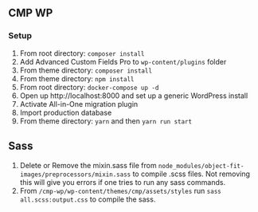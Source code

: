 ## CMP WP

### Setup

1. From root directory: `composer install`
1. Add Advanced Custom Fields Pro to `wp-content/plugins` folder
1. From theme directory: `composer install`
1. From theme directory: `npm install`
1. From root directory: `docker-compose up -d`
1. Open up http://localhost:8000 and set up a generic WordPress install
1. Activate All-in-One migration plugin
1. Import production database
1. From theme directory: `yarn` and then `yarn run start`

## Sass

1. Delete or Remove the mixin.sass file from `node_modules/object-fit-images/preprocessors/mixin.sass` to compile .scss files. Not removing this will give you errors if one tries to run any sass commands.
2. From `/cmp-wp/wp-content/themes/cmp/assets/styles` run `sass all.scss:output.css` to compile the sass.

